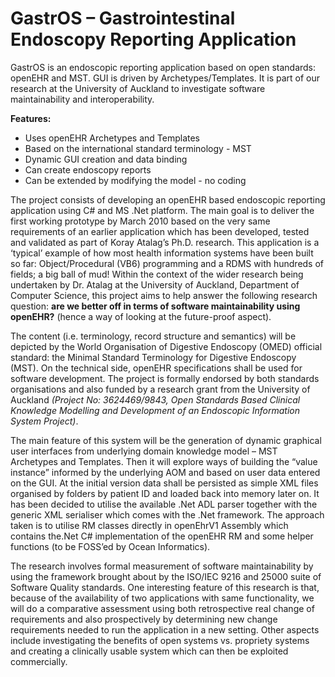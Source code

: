 # GastrOS – Gastrointestinal Endoscopy Reporting Application

GastrOS is an endoscopic reporting application based on open standards: openEHR and MST. GUI is driven by Archetypes/Templates. It is part of our research at the University of Auckland to investigate software maintainability and interoperability.

**Features:**
* Uses openEHR Archetypes and Templates
* Based on the international standard terminology - MST
* Dynamic GUI creation and data binding
* Can create endoscopy reports
* Can be extended by modifying the model - no coding

The project consists of developing an openEHR based endoscopic reporting application using C# and MS .Net platform. The main goal is to deliver the first working prototype by March 2010 based on the very same requirements of an earlier application which has been developed, tested and validated as part of Koray Atalag’s Ph.D. research. This application is a ‘typical’ example of how most health information systems have been built so far: Object/Procedural (VB6) programming and a RDMS with hundreds of fields; a big ball of mud! Within the context of the wider research being undertaken by Dr. Atalag at the University of Auckland, Department of Computer Science, this project aims to help answer the following research question: **are we better off in terms of software maintainability using openEHR?** (hence a way of looking at the future-proof aspect). 

The content (i.e. terminology, record structure and semantics) will be depicted by the World Organisation of Digestive Endoscopy (OMED) official standard: the Minimal Standard Terminology for Digestive Endoscopy (MST). On the technical side, openEHR specifications shall be used for software development. The project is formally endorsed by both standards organisations and also funded by a research grant from the University of Auckland _(Project No: 3624469/9843, Open Standards Based Clinical Knowledge Modelling and Development of an Endoscopic Information System Project)_.

The main feature of this system will be the generation of dynamic graphical user interfaces from underlying domain knowledge model – MST Archetypes and Templates. Then it will explore ways of building the “value instance” informed by the underlying AOM and based on user data entered on the GUI. At the initial version data shall be persisted as simple XML files organised by folders by patient ID and loaded back into memory later on. It has been decided to utilise the available .Net ADL parser together with the generic XML serialiser which comes with the .Net framework. The approach taken is to utilise RM classes directly in openEhrV1 Assembly which contains the.Net C# implementation of the openEHR RM and some helper functions (to be FOSS’ed by Ocean Informatics).

The research involves formal measurement of software maintainability by using the framework brought about by the ISO/IEC 9216 and 25000 suite of Software Quality standards. One interesting feature of this research is that, because of the availability of two applications with same functionality, we will do a comparative assessment using both retrospective real change of requirements and also prospectively by determining new change requirements needed to run the application in a new setting. Other aspects include investigating the benefits of open systems vs. propriety systems and creating a clinically usable system which can then be exploited commercially.
